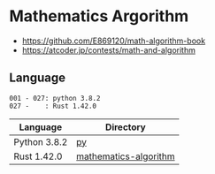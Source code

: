 # Mathematics Argorithm
- https://github.com/E869120/math-algorithm-book
- https://atcoder.jp/contests/math-and-algorithm

## Language
```
001 - 027: python 3.8.2
027 -    : Rust 1.42.0
```

|Language|Directory|
|---|---|
|Python 3.8.2|[py](py/)|
|Rust 1.42.0|[mathematics-algorithm](mathematics-algorithm/)|
